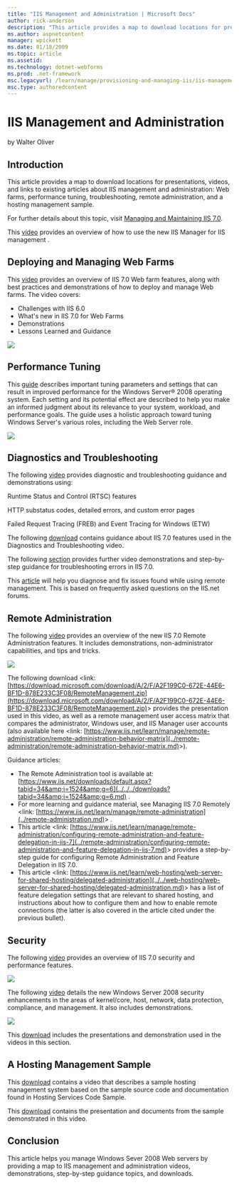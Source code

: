 ```yaml
---
title: "IIS Management and Administration | Microsoft Docs"
author: rick-anderson
description: "This article provides a map to download locations for presentations, videos, and links to existing articles about IIS management and administration: Web farm..."
ms.author: aspnetcontent
manager: wpickett
ms.date: 01/18/2009
ms.topic: article
ms.assetid: 
ms.technology: dotnet-webforms
ms.prod: .net-framework
msc.legacyurl: /learn/manage/provisioning-and-managing-iis/iis-management-and-administration
msc.type: authoredcontent
---
```

IIS Management and Administration
====================
by Walter Oliver

## Introduction

This article provides a map to download locations for presentations, videos, and links to existing articles about IIS management and administration: Web farms, performance tuning, troubleshooting, remote administration, and a hosting management sample.

For further details about this topic, visit [Managing and Maintaining IIS 7.0](../).

This [video](https://mediadl.microsoft.com/mediadl/IISNET/Media/HDA20-IIS/RemoteManager.wmv) provides an overview of how to use the new IIS Manager for IIS management .

## Deploying and Managing Web Farms

This [video](https://mediadl.microsoft.com/mediadl/IISNET/Media/HDA20-IIS/Managing%20and%20Deploying%20Web%20Farms.wmv) provides an overview of IIS 7.0 Web farm features, along with best practices and demonstrations of how to deploy and manage Web farms. The video covers:

- Challenges with IIS 6.0
- What's new in IIS 7.0 for Web Farms
- Demonstrations
- Lessons Learned and Guidance

[![](iis-management-and-administration/_static/image2.jpg)](iis-management-and-administration/_static/image1.jpg)

## Performance Tuning

This [guide](https://download.microsoft.com/download/E/7/5/E75F1B3E-C341-4E67-906A-24ABB0E59278/PerformanceTuningWS2008.zip) describes important tuning parameters and settings that can result in improved performance for the Windows Server® 2008 operating system. Each setting and its potential effect are described to help you make an informed judgment about its relevance to your system, workload, and performance goals. The guide uses a holistic approach toward tuning Windows Server's various roles, including the Web Server role.

[![](iis-management-and-administration/_static/image4.jpg)](iis-management-and-administration/_static/image3.jpg)

## Diagnostics and Troubleshooting

The following [video](https://mediadl.microsoft.com/mediadl/IISNET/Media/HDA20-IIS/Internet%20Information%20Services%207.0%20Diagnostics%20and%20Troubleshooting.wmv) provides diagnostic and troubleshooting guidance and demonstrations using:

Runtime Status and Control (RTSC) features

HTTP substatus codes, detailed errors, and custom error pages

Failed Request Tracing (FREB) and Event Tracing for Windows (ETW)

The following [download](https://download.microsoft.com/download/E/7/5/E75F1B3E-C341-4E67-906A-24ABB0E59278/IIS7DiagnosticsTroubleshooting.zip) contains guidance about IIS 7.0 features used in the Diagnostics and Troubleshooting video.

The following [section](../../troubleshoot.md) provides further video demonstrations and step-by-step guidance for troubleshooting errors in IIS 7.0.

This [article](../../troubleshoot/remote-administration-issues/diagnosing-failures-with-remote-administration.md) will help you diagnose and fix issues found while using remote management. This is based on frequently asked questions on the IIS.net forums.

## Remote Administration

The following [video](https://mediadl.microsoft.com/mediadl/IISNET/Media/HDA20-IIS/Securely%20Delegating%20remote%20Web%20Site%20Administration.wmv) provides an overview of the new IIS 7.0 Remote Administration features. It includes demonstrations, non-administrator capabilities, and tips and tricks.

[![](iis-management-and-administration/_static/image6.jpg)](iis-management-and-administration/_static/image5.jpg)

The following download &lt;link: [https://download.microsoft.com/download/A/2/F/A2F199C0-672E-44E6-BF1D-878E233C3F08/RemoteManagement.zip](https://download.microsoft.com/download/A/2/F/A2F199C0-672E-44E6-BF1D-878E233C3F08/RemoteManagement.zip)&gt; provides the presentation used in this video, as well as a remote management user access matrix that compares the administrator, Windows user, and IIS Manager user accounts (also available here &lt;link: [https://www.iis.net/learn/manage/remote-administration/remote-administration-behavior-matrix](../remote-administration/remote-administration-behavior-matrix.md)&gt;).

Guidance articles:

- The Remote Administration tool is available at: [https://www.iis.net/downloads/default.aspx?tabid=34&amp;i=1524&amp;g=6](../../../downloads?tabid=34&amp;i=1524&amp;g=6.md) .
- For more learning and guidance material, see Managing IIS 7.0 Remotely &lt;link: [https://www.iis.net/learn/manage/remote-administration](../remote-administration.md)&gt; .
- This article &lt;link: [https://www.iis.net/learn/manage/remote-administration/configuring-remote-administration-and-feature-delegation-in-iis-7](../remote-administration/configuring-remote-administration-and-feature-delegation-in-iis-7.md)&gt; provides a step-by-step guide for configuring Remote Administration and Feature Delegation in IIS 7.0.
- This article &lt;link: [https://www.iis.net/learn/web-hosting/web-server-for-shared-hosting/delegated-administration](../../web-hosting/web-server-for-shared-hosting/delegated-administration.md)&gt; has a list of feature delegation settings that are relevant to shared hosting, and instructions about how to configure them and how to enable remote connections (the latter is also covered in the article cited under the previous bullet).

## Security

The following [video](https://mediadl.microsoft.com/mediadl/IISNET/Media/SecuringandTuningIIS7.wmv) provides an overview of IIS 7.0 security and performance features.  
  
 [![](iis-management-and-administration/_static/image8.jpg)](iis-management-and-administration/_static/image7.jpg)

The following [video](https://mediadl.microsoft.com/mediadl/IISNET/Media/WindowsServer2008Security.wmv) details the new Windows Server 2008 security enhancements in the areas of kernel/core, host, network, data protection, compliance, and management. It also includes demonstrations.

[![](iis-management-and-administration/_static/image10.jpg)](iis-management-and-administration/_static/image9.jpg)

This [download](https://download.microsoft.com/download/E/7/5/E75F1B3E-C341-4E67-906A-24ABB0E59278/WS2008Security.zip) includes the presentations and demonstration used in the videos in this section.

## A Hosting Management Sample

This [download](https://download.microsoft.com/download/A/2/F/A2F199C0-672E-44E6-BF1D-878E233C3F08/IIS7HostingManagement.zip) contains a video that describes a sample hosting management system based on the sample source code and documentation found in  Hosting Services Code Sample.

This [download](https://download.microsoft.com/download/A/2/F/A2F199C0-672E-44E6-BF1D-878E233C3F08/ManagementServicesforHosters.zip) contains the presentation and documents from the sample demonstrated in this video.

## Conclusion

This article helps you manage Windows Sever 2008 Web servers by providing a map to IIS management and administration videos, demonstrations, step-by-step guidance topics, and downloads.